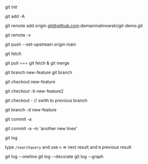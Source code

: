 git init

git add -A

git remote add origin git@github.com:damianmalinowski/git-demo.git

git remote -v

git push --set-upstream origin main

git fetch

git pull === git fetch & git merge

git branch new-feature
git branch

git checkout new-feature

git checkout -b new-feature2

git checkout -          // swith to previous branch

git branch -d new-feature

git commit -a

git commit -a -m 'another new lines'

git log

type `/searchquery` and use `n` => next result and `N` previous result

git log --oneline
git log --decorate
git log --graph